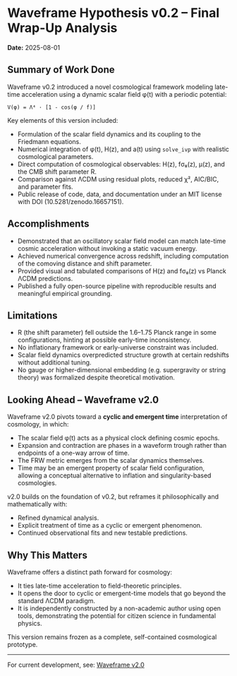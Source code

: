 # Waveframe Hypothesis v0.2 – Final Wrap-Up Analysis

**Date:** 2025-08-01

## Summary of Work Done
Waveframe v0.2 introduced a novel cosmological framework modeling late-time acceleration using a dynamic scalar field φ(t) with a periodic potential:

    V(φ) = Λ⁴ · [1 - cos(φ / f)]

Key elements of this version included:
- Formulation of the scalar field dynamics and its coupling to the Friedmann equations.
- Numerical integration of φ(t), H(z), and a(t) using `solve_ivp` with realistic cosmological parameters.
- Direct computation of cosmological observables: H(z), fσ₈(z), μ(z), and the CMB shift parameter R.
- Comparison against ΛCDM using residual plots, reduced χ², AIC/BIC, and parameter fits.
- Public release of code, data, and documentation under an MIT license with DOI (10.5281/zenodo.16657151).

## Accomplishments
- Demonstrated that an oscillatory scalar field model can match late-time cosmic acceleration without invoking a static vacuum energy.
- Achieved numerical convergence across redshift, including computation of the comoving distance and shift parameter.
- Provided visual and tabulated comparisons of H(z) and fσ₈(z) vs Planck ΛCDM predictions.
- Published a fully open-source pipeline with reproducible results and meaningful empirical grounding.

## Limitations
- R (the shift parameter) fell outside the 1.6–1.75 Planck range in some configurations, hinting at possible early-time inconsistency.
- No inflationary framework or early-universe constraint was included.
- Scalar field dynamics overpredicted structure growth at certain redshifts without additional tuning.
- No gauge or higher-dimensional embedding (e.g. supergravity or string theory) was formalized despite theoretical motivation.

## Looking Ahead – Waveframe v2.0
Waveframe v2.0 pivots toward a **cyclic and emergent time** interpretation of cosmology, in which:
- The scalar field φ(t) acts as a physical clock defining cosmic epochs.
- Expansion and contraction are phases in a waveform trough rather than endpoints of a one-way arrow of time.
- The FRW metric emerges from the scalar dynamics themselves.
- Time may be an emergent property of scalar field configuration, allowing a conceptual alternative to inflation and singularity-based cosmologies.

v2.0 builds on the foundation of v0.2, but reframes it philosophically and mathematically with:
- Refined dynamical analysis.
- Explicit treatment of time as a cyclic or emergent phenomenon.
- Continued observational fits and new testable predictions.

## Why This Matters
Waveframe offers a distinct path forward for cosmology:
- It ties late-time acceleration to field-theoretic principles.
- It opens the door to cyclic or emergent-time models that go beyond the standard ΛCDM paradigm.
- It is independently constructed by a non-academic author using open tools, demonstrating the potential for citizen science in fundamental physics.

This version remains frozen as a complete, self-contained cosmological prototype.

---

For current development, see: [Waveframe v2.0](https://github.com/Wright-Shawn/waveframe-emergent-time)
